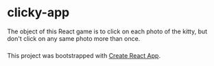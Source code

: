 # clicky-app

The object of this React game is to click on each photo of the kitty, but don't click on any same photo more than once. 

### 

This project was bootstrapped with [Create React App](https://github.com/facebook/create-react-app).

